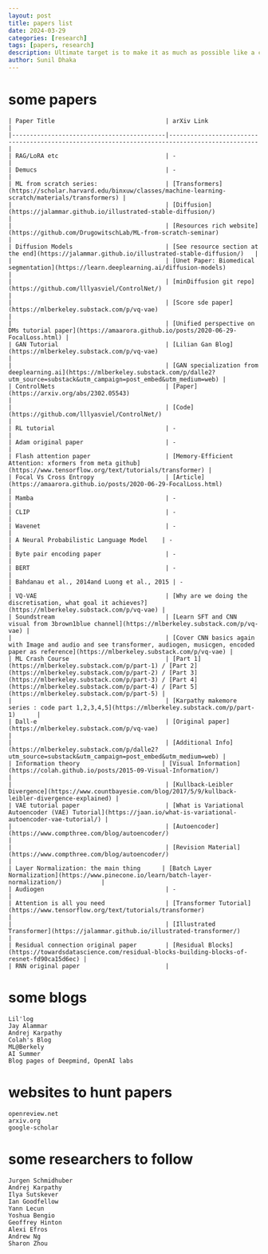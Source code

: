 ```yaml
---
layout: post
title: papers list 
date: 2024-03-29
categories: [research]
tags: [papers, research]
description: Ultimate target is to make it as much as possible like a curated list, to start in some field, some essential papers to build on top of
author: Sunil Dhaka 
---
```


# some papers
	| Paper Title                               | arXiv Link                                                                                    |
	|-------------------------------------------|-----------------------------------------------------------------------------------------------|
	| RAG/LoRA etc                              | -                                                                                             |
	| Demucs                                    | -                                                                                             |
	| ML from scratch series:                   | [Transformers](https://scholar.harvard.edu/binxuw/classes/machine-learning-scratch/materials/transformers) |
	|                                           | [Diffusion](https://jalammar.github.io/illustrated-stable-diffusion/)                          |
	|                                           | [Resources rich website](https://github.com/DrugowitschLab/ML-from-scratch-seminar)           |
	| Diffusion Models                          | [See resource section at the end](https://jalammar.github.io/illustrated-stable-diffusion/)   |
	|                                           | [Unet Paper: Biomedical segmentation](https://learn.deeplearning.ai/diffusion-models)         |
	|                                           | [minDiffusion git repo](https://github.com/lllyasviel/ControlNet/)                             |
	|                                           | [Score sde paper](https://mlberkeley.substack.com/p/vq-vae)                                     |
	|                                           | [Unified perspective on DMs tutorial paper](https://amaarora.github.io/posts/2020-06-29-FocalLoss.html) |
	| GAN Tutorial                              | [Lilian Gan Blog](https://mlberkeley.substack.com/p/vq-vae)                                     |
	|                                           | [GAN specialization from deeplearning.ai](https://mlberkeley.substack.com/p/dalle2?utm_source=substack&utm_campaign=post_embed&utm_medium=web) |
	| ControlNets                               | [Paper](https://arxiv.org/abs/2302.05543)                                                     |
	|                                           | [Code](https://github.com/lllyasviel/ControlNet/)                                              |
	| RL tutorial                               | -                                                                                             |
	| Adam original paper                       | -                                                                                             |
	| Flash attention paper                     | [Memory-Efficient Attention: xformers from meta github](https://www.tensorflow.org/text/tutorials/transformer) |
	| Focal Vs Cross Entropy                    | [Article](https://amaarora.github.io/posts/2020-06-29-FocalLoss.html)                          |
	| Mamba                                     | -                                                                                             |
	| CLIP                                      | -                                                                                             |
	| Wavenet                                   | -                                                                                             |
	| A Neural Probabilistic Language Model    | -                                                                                             |
	| Byte pair encoding paper                  | -                                                                                             |
	| BERT                                      | -                                                                                             |
	| Bahdanau et al., 2014and Luong et al., 2015 | -                                                                                           |
	| VQ-VAE                                    | [Why are we doing the discretisation, what goal it achieves?](https://mlberkeley.substack.com/p/vq-vae) |
	| Soundstream                               | [Learn SFT and CNN visual from 3brown1blue channel](https://mlberkeley.substack.com/p/vq-vae) |
	|                                           | [Cover CNN basics again with Image and audio and see transformer, audiogen, musicgen, encoded paper as reference](https://mlberkeley.substack.com/p/vq-vae) |
	| ML Crash Course                           | [Part 1](https://mlberkeley.substack.com/p/part-1) / [Part 2](https://mlberkeley.substack.com/p/part-2) / [Part 3](https://mlberkeley.substack.com/p/part-3) / [Part 4](https://mlberkeley.substack.com/p/part-4) / [Part 5](https://mlberkeley.substack.com/p/part-5) |
	|                                           | [Karpathy makemore series : code part 1,2,3,4,5](https://mlberkeley.substack.com/p/part-1)      |
	| Dall-e                                    | [Original paper](https://mlberkeley.substack.com/p/vq-vae)                                      |
	|                                           | [Additional Info](https://mlberkeley.substack.com/p/dalle2?utm_source=substack&utm_campaign=post_embed&utm_medium=web) |
	| Information theory                       | [Visual Information](https://colah.github.io/posts/2015-09-Visual-Information/)                |
	|                                           | [Kullback-Leibler Divergence](https://www.countbayesie.com/blog/2017/5/9/kullback-leibler-divergence-explained) |
	| VAE tutorial paper                        | [What is Variational Autoencoder (VAE) Tutorial](https://jaan.io/what-is-variational-autoencoder-vae-tutorial/) |
	|                                           | [Autoencoder](https://www.compthree.com/blog/autoencoder/)                                      |
	|                                           | [Revision Material](https://www.compthree.com/blog/autoencoder/)                                |
	| Layer Normalization: the main thing      | [Batch Layer Normalization](https://www.pinecone.io/learn/batch-layer-normalization/)           |
	| Audiogen                                  | -                                                                                             |
	| Attention is all you need                 | [Transformer Tutorial](https://www.tensorflow.org/text/tutorials/transformer)                   |
	|                                           | [Illustrated Transformer](https://jalammar.github.io/illustrated-transformer/)                   |
	| Residual connection original paper        | [Residual Blocks](https://towardsdatascience.com/residual-blocks-building-blocks-of-resnet-fd90ca15d6ec) |
	| RNN original paper                        |


# some blogs
	Lil'log
	Jay Alammar
	Andrej Karpathy
	Colah's Blog
	ML@Berkely
	AI Summer
	Blog pages of Deepmind, OpenAI labs

# websites to hunt papers
	openreview.net
	arxiv.org
	google-scholar

# some researchers to follow
	Jurgen Schmidhuber
	Andrej Karpathy
	Ilya Sutskever
	Ian Goodfellow
	Yann Lecun
	Yoshua Bengio
	Geoffrey Hinton
	Alexi Efros
	Andrew Ng
	Sharon Zhou
